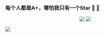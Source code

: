 ### 每个人都是A+，哪怕我只有一个Star 🤔 🤔

<p align = "center">
  <img src = "https://github-readme-stats.vercel.app/api?username=zxl7&count_private=true&show_icons=true&theme=tokyonight&line_height=40">
  <img src = "https://github-readme-stats.vercel.app/api/top-langs/?username=zxl7&theme=tokyonight">
</p>

>>>>>>>>>>>>>>>>>>>>>>>> 
<img align="center" src="https://activity-graph.herokuapp.com/graph?username=zxl7&theme=redical" />

